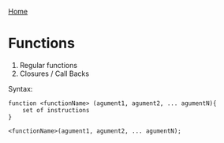 [Home](Readme.md)
# Functions
1. Regular functions
1. Closures / Call Backs

Syntax:
```
function <functionName> (agument1, agument2, ... agumentN){
    set of instructions
}

<functionName>(agument1, agument2, ... agumentN);
```


